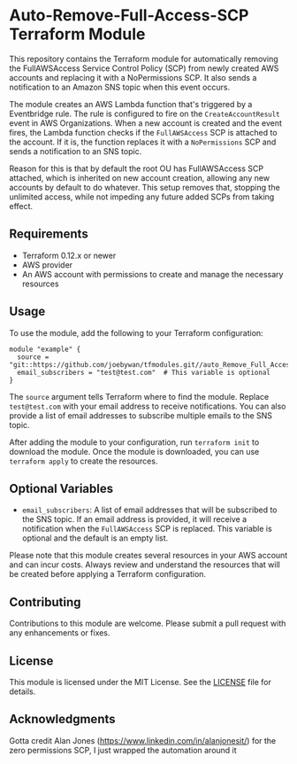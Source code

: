 # Auto-Remove-Full-Access-SCP Terraform Module

This repository contains the Terraform module for automatically removing the FullAWSAccess Service Control Policy (SCP) from newly created AWS accounts and replacing it with a NoPermissions SCP. It also sends a notification to an Amazon SNS topic when this event occurs.

The module creates an AWS Lambda function that's triggered by a Eventbridge rule. The rule is configured to fire on the `CreateAccountResult` event in AWS Organizations. When a new account is created and the event fires, the Lambda function checks if the `FullAWSAccess` SCP is attached to the account. If it is, the function replaces it with a `NoPermissions` SCP and sends a notification to an SNS topic.

Reason for this is that by default the root OU has FullAWSAccess SCP attached, which is inherited on new account creation, allowing any new accounts by default to do whatever.  This setup removes that, stopping the unlimited access, while not impeding any future added SCPs from taking effect.

## Requirements

- Terraform 0.12.x or newer
- AWS provider
- An AWS account with permissions to create and manage the necessary resources

## Usage

To use the module, add the following to your Terraform configuration:

```hcl
module "example" {
  source = "git::https://github.com/joebywan/tfmodules.git//auto_Remove_Full_Access_SCP"
  email_subscribers = "test@test.com"  # This variable is optional
}
```

The `source` argument tells Terraform where to find the module. Replace `test@test.com` with your email address to receive notifications. You can also provide a list of email addresses to subscribe multiple emails to the SNS topic.

After adding the module to your configuration, run `terraform init` to download the module. Once the module is downloaded, you can use `terraform apply` to create the resources.

## Optional Variables

- `email_subscribers`: A list of email addresses that will be subscribed to the SNS topic. If an email address is provided, it will receive a notification when the `FullAWSAccess` SCP is replaced. This variable is optional and the default is an empty list.

Please note that this module creates several resources in your AWS account and can incur costs. Always review and understand the resources that will be created before applying a Terraform configuration.

## Contributing

Contributions to this module are welcome. Please submit a pull request with any enhancements or fixes.

## License

This module is licensed under the MIT License. See the [LICENSE](LICENSE) file for details.

## Acknowledgments

Gotta credit Alan Jones (https://www.linkedin.com/in/alanjonesit/) for the zero permissions SCP, I just wrapped the automation around it